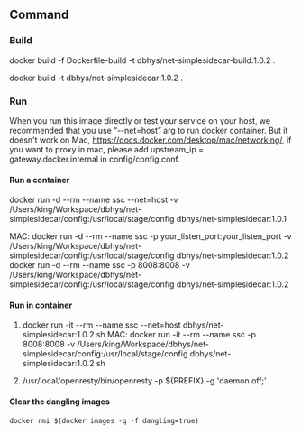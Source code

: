 ## Command

### Build

docker build -f Dockerfile-build -t dbhys/net-simplesidecar-build:1.0.2 .

docker build -t dbhys/net-simplesidecar:1.0.2 .

### Run

When you run this image directly or test your service on your host, we recommended that you use “--net=host” arg to run docker container. But it doesn't work on Mac, https://docs.docker.com/desktop/mac/networking/, 
if you want to proxy in mac, please add upstream_ip = gateway.docker.internal
 in config/config.conf.

#### Run a container

docker run -d --rm --name ssc --net=host -v /Users/king/Workspace/dbhys/net-simplesidecar/config:/usr/local/stage/config dbhys/net-simplesidecar:1.0.1

MAC: 
docker run -d --rm --name ssc -p your_listen_port:your_listen_port -v /Users/king/Workspace/dbhys/net-simplesidecar/config:/usr/local/stage/config dbhys/net-simplesidecar:1.0.2
docker run -d --rm --name ssc -p 8008:8008 -v /Users/king/Workspace/dbhys/net-simplesidecar/config:/usr/local/stage/config dbhys/net-simplesidecar:1.0.2

#### Run in container

1. docker run -it --rm --name ssc --net=host dbhys/net-simplesidecar:1.0.2 sh
MAC:
docker run -it --rm --name ssc -p 8008:8008 -v /Users/king/Workspace/dbhys/net-simplesidecar/config:/usr/local/stage/config dbhys/net-simplesidecar:1.0.2 sh

2. /usr/local/openresty/bin/openresty -p ${PREFIX} -g 'daemon off;'

#### Clear the dangling images

    docker rmi $(docker images -q -f dangling=true)
